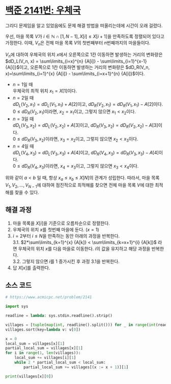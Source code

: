 # [백준 2141번: 우체국](https://www.acmicpc.net/problem/2141)

그리디 문제임을 알고 있었음에도 문제 해결 방법을 떠올리는데에 시간이 오래 걸렸다.  

우선, 마을 목록 $V$가 $i \in \mathbb{N} \cap [1, N - 1], X[i] \le X[i + 1]$을 만족하도록 정렬되어 있다고 가정한다. 이때, $V_n$은 전체 마을 목록 $V$의 첫번째부터 $n$번째까지의 마을들이다.

$V_n$에 대하여 우체국의 위치 $x$에서 오른쪽으로 1칸 이동하면 발생하는 거리의 변화량은 $dD_L(V_n, x) = \sum\limits_{i=x}^{n} {A[i]} - \sum\limits_{i=1}^{x-1} {A[i]}$이고, 오른쪽으로 1칸 이동하면 발생하는 거리의 변화량은 $dD_R(V_n, x)=\sum\limits_{i=1}^{x} {A[i]} - \sum\limits_{i=x+1}^{n} {A[i]}$이다.

- $n=1$일 때  
  우체국의 최적 위치 $x_1 = X[1]$이다.  
- $n=2$일 때  
  $dD_L(V_2, x_1)=dD_L(V_1, x_1) + A[2]$이고, $dD_R(V_2, x_1)=dD_R(V_1, x_1)-A[2]$이다.  
  $0 \le dD_R(V_2, x_1)$이라면, $x_2=x_1$이고, 그렇지 않으면 $x_1 \lt x_2$이다.
- $n=3$일 때  
  $dD_L(V_3, x_2)=dD_L(V_2, x_2) + A[3]$이고, $dD_R(V_3, x_2)=dD_R(V_2, x_2)-A[3]$이다.  
  $0 \le dD_R(V_3, x_2)$이라면, $x_3=x_2$이고, 그렇지 않으면 $x_2 \lt x_3$이다.
- $n=4$일 때  
  $dD_L(V_4, x_3)=dD_L(V_3, x_3) + A[4]$이고, $dD_R(V_4, x_3)=dD_R(V_3, x_3)-A[4]$이다.  
  $0 \le dD_R(V_4, x_3)$이라면, $x_4=x_3$이고, 그렇지 않으면 $x_3 \lt x_4$이다.

위와 같이 $a < b$ 일 때, 항상 $x_a \le x_b \le X[N]$의 관계가 성립한다. 따라서, 마을 목록 $V_1, V_2, ..., V_{N-1}$에 대하여 점진적으로 최적해를 찾으면 전체 마을 목록 $V$에 대한 최적해를 찾을 수 있다.

## 해결 과정

1. 마을 목록을 $X[i]$을 기준으로 오름차순으로 정렬한다.  
2. 우체국의 위치 $x$를 첫번째 마을에 둔다. ($x=1$)  
3. $i=2$부터 $i \le N$을 만족하는 동안 아래의 과정을 반복한다.  
    3.1. $2*\sum\limits_{k=1}^{x} {A[k]} < \sum\limits_{k=x+1}^{i} {A[k]}$ 라면 우체국의 위치 $x$를 다음 마을로 이동한다. $i$의 값을 유지하고 해당 과정을 반복한다.  
    3.2. 그렇지 않으면 $i$를 1 증가시킨 후 과정 3.1을 반복한다.  
4. 답 $X[x]$를 출력한다.

## 소스 코드

``` python
# https://www.acmicpc.net/problem/2141

import sys

readline = lambda: sys.stdin.readline().strip()

villages = [tuple(map(int, readline().split())) for _ in range(int(readline()))]
villages.sort(key=lambda v: v[0])

x = 0
local_sum = villages[x][1]
partial_local_sum = villages[x][1]
for i in range(1, len(villages)):
    local_sum += villages[i][1]
    while 2 * partial_local_sum < local_sum:
        partial_local_sum += villages[(x := x + 1)][1]

print(villages[x][0])
```
